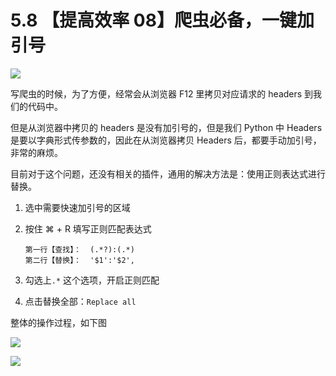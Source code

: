 # 5.8 【提高效率 08】爬虫必备，一键加引号

![](http://image.iswbm.com/20200804124133.png)

写爬虫的时候，为了方便，经常会从浏览器 F12 里拷贝对应请求的 headers 到我们的代码中。

但是从浏览器中拷贝的 headers 是没有加引号的，但是我们 Python 中 Headers 是要以字典形式传参数的，因此在从浏览器拷贝 Headers 后，都要手动加引号，非常的麻烦。

目前对于这个问题，还没有相关的插件，通用的解决方法是：使用正则表达式进行替换。

1. 选中需要快速加引号的区域

2. 按住 ⌘ + R 填写正则匹配表达式

   ```
   第一行【查找】：  (.*?):(.*)
   第二行【替换】：  '$1':'$2',
   ```

3. 勾选上`.*` 这个选项，开启正则匹配

4. 点击替换全部：`Replace all`

整体的操作过程，如下图

![](http://image.iswbm.com/requests_headers.gif)



![](http://image.iswbm.com/20200607174235.png)